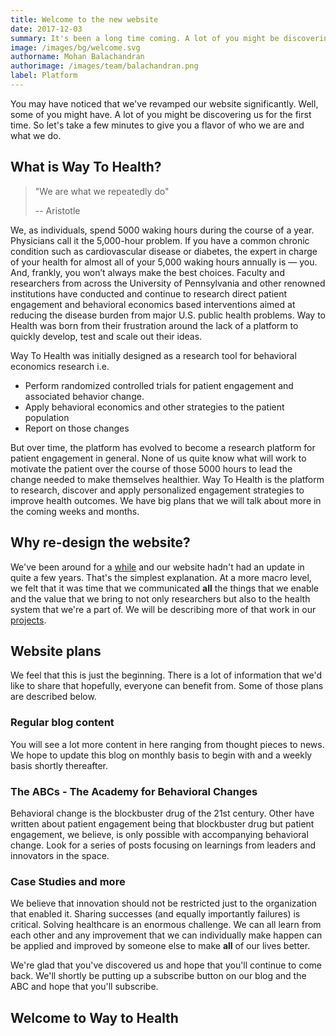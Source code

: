 ```yaml
---
title: Welcome to the new website
date: 2017-12-03
summary: It's been a long time coming. A lot of you might be discovering us for the first time. So let's take a few minutes to give you a flavor of who we are and what we do. 
image: /images/bg/welcome.svg
authorname: Mohan Balachandran
authorimage: /images/team/balachandran.png
label: Platform
---
```

You may have noticed that we've revamped our website significantly. Well, some of you might have. A lot of you might be discovering us for the first time. So let's take a few minutes to give you a flavor of who we are and what we do.

## What is Way To Health?

<blockquote>
    <p>"We are what we repeatedly do"</p>
    <footer>-- Aristotle</footer>
</blockquote>


We, as individuals, spend 5000 waking hours during the course of a year. Physicians call it the 5,000-hour problem. If you have a common chronic condition such as cardiovascular disease or diabetes, the expert in charge of your health for almost all of your 5,000 waking hours annually is — you. And, frankly, you won’t always make the best choices. Faculty and researchers from across the University of Pennsylvania and other renowned institutions have conducted and continue to research direct patient engagement and behavioral economics based interventions aimed at reducing the disease burden from major U.S. public health problems. Way to Health was born from their frustration around the lack of a platform to quickly develop, test and scale out their ideas.

Way To Health was initially designed as a research tool for behavioral economics research i.e. 

- Perform randomized controlled trials for patient engagement and associated behavior change. 
- Apply behavioral economics and other strategies to the patient population
- Report on those changes

But over time, the platform has evolved to become a research platform for patient engagement in general. None of us quite know what will work to motivate the patient over the course of those 5000 hours to lead the change needed to make themselves healthier. Way To Health is the platform to research, discover and apply personalized engagement strategies to improve health outcomes. We have big plans that we will talk about more in the coming weeks and months. 

## Why re-design the website?
We've been around for a [while](/about) and our website hadn't had an update in quite a few years. That's the simplest explanation. At a more macro level, we felt that it was time that we communicated **all** the things that we enable and the value that we bring to not only researchers but also to the health system that we're a part of. We will be describing more of that work in our [projects](/projects).

## Website plans
We feel that this is just the beginning. There is a lot of information that we'd like to share that hopefully, everyone can benefit from. Some of those plans are described below.

### Regular blog content
You will see a lot more content in here ranging from thought pieces to news. We hope to update this blog on monthly basis to begin with and a weekly basis shortly thereafter.

### The ABCs - The Academy for Behavioral Changes
Behavioral change is the blockbuster drug of the 21st century. Other have written about patient engagement being that blockbuster drug but patient engagement, we believe, is only possible with accompanying behavioral change. Look for a series of posts focusing on learnings from leaders and innovators in the space.

### Case Studies and more

We believe that innovation should not be restricted just to the organization that enabled it. Sharing successes (and equally importantly failures) is critical. Solving healthcare is an enormous challenge. We can all learn from each other and any improvement that we can individually make happen can be applied and improved by someone else to make **all** of our lives better. 

We're glad that you've discovered us and hope that you'll continue to come back. We'll shortly be putting up a subscribe button on our blog and the ABC and hope that you'll subscribe.

## Welcome to Way to Health
